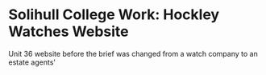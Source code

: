 # Solihull College Work: Hockley Watches Website

Unit 36 website before the brief was changed from a watch company to an estate agents'
